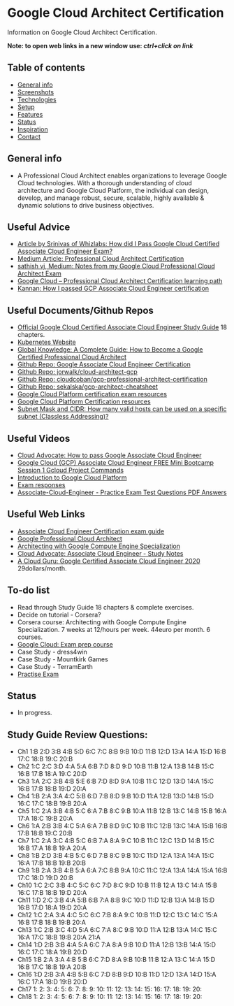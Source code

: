 # Google Cloud Architect Certification

Information on Google Cloud Architect Certification.

**Note: to open web links in a new window use: _ctrl+click on link_**

## Table of contents

* [General info](#general-info)
* [Screenshots](#screenshots)
* [Technologies](#technologies)
* [Setup](#setup)
* [Features](#features)
* [Status](#status)
* [Inspiration](#inspiration)
* [Contact](#contact)

## General info

* A Professional Cloud Architect enables organizations to leverage Google Cloud technologies. With a thorough understanding of cloud architecture and Google Cloud Platform, the individual can design, develop, and manage robust, secure, scalable, highly available & dynamic solutions to drive business objectives.

## Useful Advice

* [Article by Srinivas of Whizlabs: How did I Pass Google Cloud Certified Associate Cloud Engineer Exam?](https://www.whizlabs.com/blog/google-cloud-certified-associate-cloud-engineer-exam-review/)
* [Medium Article: Professional Cloud Architect Certification](https://medium.com/google-cloud/professional-cloud-architect-certification-6a6dfa5c6ff5)
* [sathish vj, Medium: Notes from my Google Cloud Professional Cloud Architect Exam](https://medium.com/@sathishvj/notes-from-my-google-cloud-professional-cloud-architect-exam-bbc4299ac30)
* [Google Cloud – Professional Cloud Architect Certification learning path](http://jayendrapatil.com/google-cloud-professional-cloud-architect-certification-learning-path/)
* [Kannan: How I passed GCP Associate Cloud Engineer certification](https://www.hadoopandcloud.com/uncategorized/gcp-associate-cloud-engineer-certification/)

## Useful Documents/Github Repos

* [Official Google Cloud Certified Associate Cloud Engineer Study Guide](https://drive.google.com/file/d/1TVc6hSNB9iZU3bUPnkLpttuvqUVDI_Qd/view) 18 chapters.
* [Kubernetes Website](https://kubernetes.io/docs/home/)
* [Global Knowledge: A Complete Guide: How to Become a Google Certified Professional Cloud Architect](https://www.globalknowledge.com/us-en/content/cert-prep-guides/a-complete-guide-how-to-become-a-google-certified-professional-cloud-architect/)
* [Github Repo: Google Associate Cloud Engineer Certification](https://github.com/GCPBigData/Google-Associate-Cloud-Engineer-Certification)
* [Github Repo: jorwalk/cloud-architect-gcp](https://github.com/jorwalk/cloud-architect-gcp)
* [Github Repo: cloudcoban/gcp-professional-architect-certification](https://github.com/cloudcoban/gcp-professional-architect-certification)
* [Github Repo: sekalska/gcp-architect-cheatsheet](https://github.com/sekalska/gcp-architect-cheatsheet)
* [Google Cloud Platform certification exam resources](https://github.com/lewisrodgers/gcp-exam-resources)
* [Google Cloud Platform Certification resources](https://github.com/sathishvj/awesome-gcp-certifications)
* [Subnet Mask and CIDR: How many valid hosts can be used on a specific subnet (Classless Addressing)?](https://www.engeniusnetworks.eu/faq-question/subnet-mask-and-cidr-how-many-valid-hosts-can-be-used-on-a-specific-subnet-classless-addressing)

## Useful Videos

* [Cloud Advocate: How to pass Google Associate Cloud Engineer](https://www.youtube.com/watch?v=PUid9-TIdIQ)
* [Google Cloud (GCP) Associate Cloud Engineer FREE Mini Bootcamp Session 1 Gcloud Project Commands](https://www.youtube.com/watch?v=74iG2HI3w_U)
* [Introduction to Google Cloud Platform](https://acloud.guru/learn/gcp-101)
* [Exam responses](https://www.youtube.com/watch?v=Pk2MR-zdZYk)
* [Associate-Cloud-Engineer - Practice Exam Test Questions PDF Answers](https://www.youtube.com/watch?v=JdQGO9GVkZM)

## Useful Web Links

* [Associate Cloud Engineer Certification exam guide](https://cloud.google.com/certification/guides/cloud-engineer/)
* [Google Professional Cloud Architect](https://cloud.google.com/certification/cloud-architect)
* [Architecting with Google Compute Engine Specialization](https://www.coursera.org/specializations/gcp-architecture)
* [Cloud Advocate: Associate Cloud Engineer - Study Notes](https://docs.google.com/document/d/1EoeFLmdQbqLQLL82m4OuzuKps54mqhoR1z9_s-OA2Gs/edit#heading=h.b56f3lfsd71b)
* [A Cloud Guru: Google Certified Associate Cloud Engineer 2020](https://acloud.guru/learn/gcp-certified-associate-cloud-engineer) 29dollars/month.


## To-do list

* Read through Study Guide 18 chapters & complete exercises.
* Decide on tutorial - Corsera? 
* Corsera course: Architecting with Google Compute Engine Specialization. 7 weeks at 12/hours per week. 44euro per month. 6 courses. 
* [Google Cloud: Exam prep course](https://google.qwiklabs.com/courses/879&utm_source=cloud-dot-google&utm_medium=website)
* Case Study - dress4win
* Case Study - Mountkirk Games
* Case Study - TerramEarth
* [Practise Exam](https://cloud.google.com/certification/practice-exam/cloud-engineer)

## Status

* In progress.

## Study Guide Review Questions: 
* Ch1 1:B 2:D 3:B 4:B 5:D 6:C 7:C 8:B 9:B 10:D 11:B 12:D 13:A 14:A 15:D 16:B 17:C 18:B 19:C 20:B
* Ch2 1:C 2:C 3:D 4:A 5:A 6:B 7:D 8:D 9:D 10:B 11:B 12:A 13:B 14:B 15:C 16:B 17:B 18:A 19:C 20:D
* Ch3 1:A 2:C 3:B 4:B 5:E 6:B 7:D 8:D 9:A 10:B 11:C 12:D 13:D 14:A 15:C 16:B 17:B 18:B 19:D 20:A 
* Ch4 1:B 2:A 3:A 4:C 5:B 6:D 7:B 8:D 9:B 10:D 11:A 12:B 13:D 14:B 15:D 16:C 17:C 18:B 19:B 20:A
* Ch5 1:C 2:A 3:B 4:B 5:C 6:A 7:B 8:C 9:B 10:A 11:B 12:B 13:C 14:B 15:B 16:A 17:A 18:C 19:B 20:A 
* Ch6 1:A 2:B 3:B 4:C 5:A 6:A 7:B 8:D 9:C 10:B 11:C 12:B 13:C 14:A 15:B 16:B 17:B 18:B 19:C 20:B 
* Ch7 1:C 2:A 3:C 4:B 5:C 6:B 7:A 8:A 9:C 10:B 11:C 12:C 13:D 14:B 15:C 16:B 17:A 18:B 19:A 20:A 
* Ch8 1:B 2:D 3:B 4:B 5:C 6:D 7:B 8:C 9:B 10:C 11:D 12:A 13:A 14:A 15:C 16:A 17:B 18:B 19:B 20:B 
* Ch9 1:B 2:A 3:B 4:B 5:A 6:A 7:C 8:B 9:A 10:C 11:C 12:A 13:A 14:A 15:A 16:B 17:C 18:D 19:D 20:B 
* Ch10 1:C 2:C 3:B 4:C 5:C 6:C 7:D 8:C 9:D 10:B 11:B 12:A 13:C 14:A 15:B 16:C 17:B 18:B 19:D 20:A 
* Ch11 1:D 2:C 3:B 4:A 5:B 6:B 7:A 8:B 9:C 10:D 11:D 12:B 13:A 14:B 15:D 16:B 17:D 18:A 19:D 20:A 
* Ch12 1:C 2:A 3:A 4:C 5:C 6:C 7:B 8:A 9:C 10:B 11:D 12:C 13:C 14:C 15:A 16:B 17:B 18:B 19:B 20:A 
* Ch13 1:C 2:B 3:C 4:D 5:A 6:C 7:A 8:C 9:B 10:D 11:A 12:B 13:A 14:C 15:C 16:A 17:C 18:B 19:B 20:A 21:A 
* Ch14 1:D 2:B 3:B 4:A 5:A 6:C 7:A 8:A 9:B 10:D 11:A 12:B 13:B 14:A 15:D 16:C 17:C 18:A 19:B 20:D 
* Ch15 1:B 2:A 3:A 4:B 5:B 6:C 7:D 8:A 9:B 10:B 11:B 12:A 13:C 14:A 15:D 16:B 17:C 18:B 19:A 20:B 
* Ch16 1:D 2:B 3:A 4:B 5:B 6:C 7:D 8:B 9:D 10:B 11:D 12:D 13:A 14:D 15:A 16:C 17:A 18:D 19:B 20:D 
* Ch17 1: 2: 3: 4: 5: 6: 7: 8: 9: 10: 11: 12: 13: 14: 15: 16: 17: 18: 19: 20: 
* Ch18 1: 2: 3: 4: 5: 6: 7: 8: 9: 10: 11: 12: 13: 14: 15: 16: 17: 18: 19: 20: